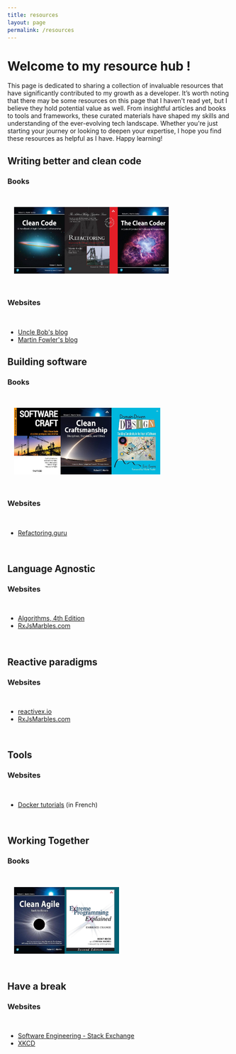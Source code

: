 ```yaml
---
title: resources
layout: page
permalink: /resources
---
```


# Welcome to my resource hub ! 

This page is dedicated to sharing a collection of invaluable resources that have significantly contributed to my growth as a developer.
It’s worth noting that there may be some resources on this page that I haven't read yet, but I believe they hold potential value as well.
From insightful articles and books to tools and frameworks, these curated materials have shaped my skills and understanding of the ever-evolving tech landscape. 
Whether you're just starting your journey or looking to deepen your expertise, I hope you find these resources as helpful as I have.
Happy learning!

## Writing better and clean code

### Books

<br/>

<div align="center" style="display: flex;flex-wrap: wrap; margin: 3%;">
    <img height="150" src="/assets/resources/clean_code.png" />
    <img height="150" src="/assets/resources/refactoring.png" />
    <img height="150" src="/assets/resources/clean_coder.png" />
</div>

<br/>

### Websites

<br/>

- [Uncle Bob's blog](https://blog.cleancoder.com/)
- [Martin Fowler's blog](https://www.martinfowler.com/)

## Building software

### Books

<br/>

<div align="center" style="display: flex;flex-wrap: wrap; margin: 3%;">
    <img height="150" src="/assets/resources/software_craft.png" />
    <img height="150" src="/assets/resources/clean_craftsmanship.png" />
    <img height="150" src="/assets/resources/ddd.png" />
</div>

<br/>

### Websites

<br/>

- [Refactoring.guru](https://refactoring.guru)

<br/>

## Language Agnostic

### Websites

<br/>

- [Algorithms, 4th Edition](https://algs4.cs.princeton.edu/home/)
- [RxJsMarbles.com](https://rxmarbles.com/)

<br/>

## Reactive paradigms

### Websites

<br/>

- [reactivex.io](https://reactivex.io/)
- [RxJsMarbles.com](https://rxmarbles.com/)

<br/>

## Tools

### Websites

<br/>

- [Docker tutorials](https://gitlab.com/xavki/presentations_docker) (in French)

<br/>

## Working Together

### Books

<br/>

<div align="center" style="display: flex;flex-wrap: wrap; margin: 3%;">
    <img height="150" src="/assets/resources/clean_agile.png" />
    <img height="150" src="/assets/resources/xp_explained.png" />
</div>

<br/>

## Have a break

### Websites

<br/>

- [Software Engineering - Stack Exchange](https://softwareengineering.stackexchange.com/)
- [XKCD](https://c.xkcd.com/random/comic/)